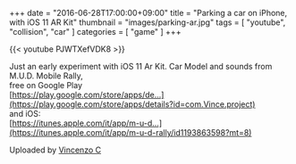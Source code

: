 +++
date = "2016-06-28T17:00:00+09:00"
title = "Parking a car on iPhone, with iOS 11 AR Kit"
thumbnail = "images/parking-ar.jpg" 
tags = [ "youtube", "collision", "car" ]
categories = [ "game" ]
+++

{{< youtube PJWTXefVDK8 >}}

Just an early experiment with iOS 11 Ar Kit. Car Model and sounds from M.U.D. Mobile Rally,  
free on Google Play  
[https://play.google.com/store/apps/de...](https://play.google.com/store/apps/details?id=com.Vince.project)  
and iOS:  
[https://itunes.apple.com/it/app/m-u-d...](https://itunes.apple.com/it/app/m-u-d-rally/id1193863598?mt=8)

Uploaded by [Vincenzo C](https://www.youtube.com/channel/UCfQtIJOAzZ9uc6RmWb4M8QQ)
